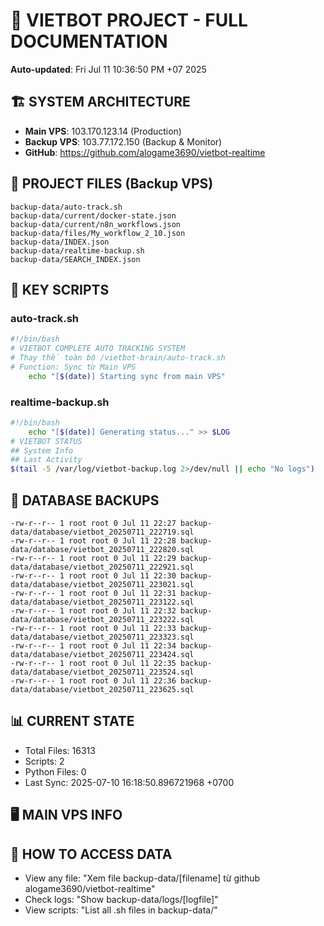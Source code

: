 # 🤖 VIETBOT PROJECT - FULL DOCUMENTATION
**Auto-updated**: Fri Jul 11 10:36:50 PM +07 2025

## 🏗️ SYSTEM ARCHITECTURE
- **Main VPS**: 103.170.123.14 (Production)
- **Backup VPS**: 103.77.172.150 (Backup & Monitor)
- **GitHub**: https://github.com/alogame3690/vietbot-realtime

## 📁 PROJECT FILES (Backup VPS)
```
backup-data/auto-track.sh
backup-data/current/docker-state.json
backup-data/current/n8n_workflows.json
backup-data/files/My_workflow_2_10.json
backup-data/INDEX.json
backup-data/realtime-backup.sh
backup-data/SEARCH_INDEX.json
```

## 🔧 KEY SCRIPTS
### auto-track.sh
```bash
#!/bin/bash
# VIETBOT COMPLETE AUTO TRACKING SYSTEM
# Thay thế toàn bộ /vietbot-brain/auto-track.sh
# Function: Sync từ Main VPS
    echo "[$(date)] Starting sync from main VPS"
```
### realtime-backup.sh
```bash
#!/bin/bash
    echo "[$(date)] Generating status..." >> $LOG
# VIETBOT STATUS
## System Info
## Last Activity
$(tail -5 /var/log/vietbot-backup.log 2>/dev/null || echo "No logs")
```

## 💾 DATABASE BACKUPS
```
-rw-r--r-- 1 root root 0 Jul 11 22:27 backup-data/database/vietbot_20250711_222719.sql
-rw-r--r-- 1 root root 0 Jul 11 22:28 backup-data/database/vietbot_20250711_222820.sql
-rw-r--r-- 1 root root 0 Jul 11 22:29 backup-data/database/vietbot_20250711_222921.sql
-rw-r--r-- 1 root root 0 Jul 11 22:30 backup-data/database/vietbot_20250711_223021.sql
-rw-r--r-- 1 root root 0 Jul 11 22:31 backup-data/database/vietbot_20250711_223122.sql
-rw-r--r-- 1 root root 0 Jul 11 22:32 backup-data/database/vietbot_20250711_223222.sql
-rw-r--r-- 1 root root 0 Jul 11 22:33 backup-data/database/vietbot_20250711_223323.sql
-rw-r--r-- 1 root root 0 Jul 11 22:34 backup-data/database/vietbot_20250711_223424.sql
-rw-r--r-- 1 root root 0 Jul 11 22:35 backup-data/database/vietbot_20250711_223524.sql
-rw-r--r-- 1 root root 0 Jul 11 22:36 backup-data/database/vietbot_20250711_223625.sql
```

## 📊 CURRENT STATE
- Total Files: 16313
- Scripts: 2
- Python Files: 0
- Last Sync: 2025-07-10 16:18:50.896721968 +0700

## 🖥️ MAIN VPS INFO


## 🚨 HOW TO ACCESS DATA
- View any file: "Xem file backup-data/[filename] từ github alogame3690/vietbot-realtime"
- Check logs: "Show backup-data/logs/[logfile]"
- View scripts: "List all .sh files in backup-data/"

